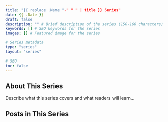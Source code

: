 ```yaml
---
title: "{{ replace .Name "-" " " | title }} Series"
date: {{ .Date }}
draft: false
description: "" # Brief description of the series (150-160 characters)
keywords: [] # SEO keywords for the series
images: [] # Featured image for the series

# Series metadata
type: "series"
layout: "series"

# SEO
toc: false
---
```


## About This Series

Describe what this series covers and what readers will learn...

## Posts in This Series

<!-- Posts will be automatically listed by the series layout -->

